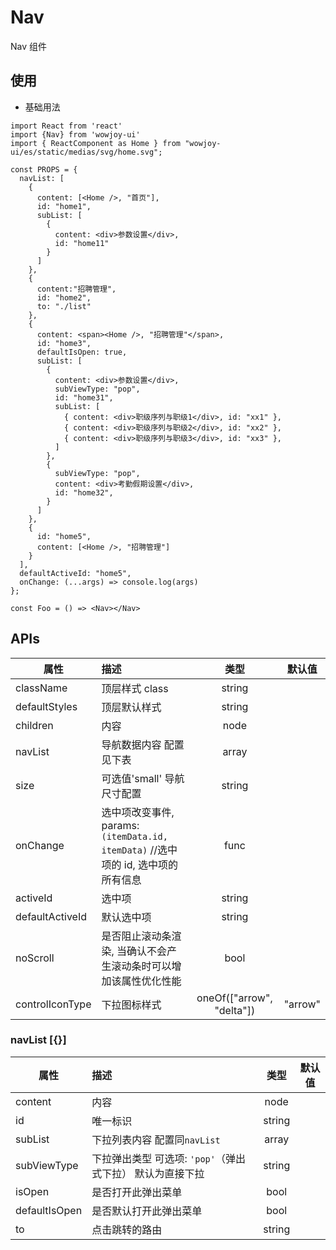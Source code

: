# Nav

Nav 组件

## 使用

- 基础用法

```
import React from 'react'
import {Nav} from 'wowjoy-ui'
import { ReactComponent as Home } from "wowjoy-ui/es/static/medias/svg/home.svg";

const PROPS = {
  navList: [
    {
      content: [<Home />, "首页"],
      id: "home1",
      subList: [
        {
          content: <div>参数设置</div>,
          id: "home11"
        }
      ]
    },
    {
      content:"招聘管理",
      id: "home2",
      to: "./list"
    },
    {
      content: <span><Home />, "招聘管理"</span>,
      id: "home3",
      defaultIsOpen: true,
      subList: [
        {
          content: <div>参数设置</div>,
          subViewType: "pop",
          id: "home31",
          subList: [
            { content: <div>职级序列与职级1</div>, id: "xx1" },
            { content: <div>职级序列与职级2</div>, id: "xx2" },
            { content: <div>职级序列与职级3</div>, id: "xx3" },
          ]
        },
        {
          subViewType: "pop",
          content: <div>考勤假期设置</div>,
          id: "home32",
        }
      ]
    },
    {
      id: "home5",
      content: [<Home />, "招聘管理"]
    }
  ],
  defaultActiveId: "home5",
  onChange: (...args) => console.log(args)
};

const Foo = () => <Nav></Nav>
```

## APIs

| 属性            | 描述                                                                              |           类型            | 默认值  |
| --------------- | :-------------------------------------------------------------------------------- | :-----------------------: | :-----: |
| className       | 顶层样式 class                                                                    |          string           |         |
| defaultStyles   | 顶层默认样式                                                                      |          string           |         |
| children        | 内容                                                                              |           node            |         |
| navList         | 导航数据内容 配置见下表                                                           |           array           |         |
| size            | 可选值'small' 导航尺寸配置                                                        |          string           |         |
| onChange        | 选中项改变事件, params: `(itemData.id, itemData)` //选中项的 id, 选中项的所有信息 |           func            |         |
| activeId        | 选中项                                                                            |          string           |         |
| defaultActiveId | 默认选中项                                                                        |          string           |         |
| noScroll        | 是否阻止滚动条渲染, 当确认不会产生滚动条时可以增加该属性优化性能                  |           bool            |         |
| controlIconType | 下拉图标样式                                                                      | oneOf(["arrow", "delta"]) | "arrow" |

### navList [{}]

| 属性          | 描述                                                      |  类型  | 默认值 |
| ------------- | :-------------------------------------------------------- | :----: | :----: |
| content       | 内容                                                      |  node  |        |
| id            | 唯一标识                                                  | string |        |
| subList       | 下拉列表内容 配置同`navList`                              | array  |        |
| subViewType   | 下拉弹出类型 可选项: `'pop'`（弹出式下拉） 默认为直接下拉 | string |        |
| isOpen        | 是否打开此弹出菜单                                        |  bool  |        |
| defaultIsOpen | 是否默认打开此弹出菜单                                    |  bool  |        |
| to            | 点击跳转的路由                                            | string |        |
